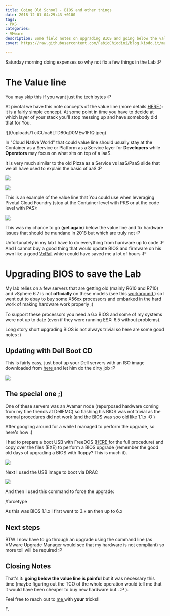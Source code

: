 ```yaml
---
title: Going Old School - BIOS and other things
date: 2018-12-01 04:29:43 +0100
tags:
- PKS
categories:
- VMware
description: Some field notes on upgrading BIOS and going below the value line
cover: https://raw.githubusercontent.com/FabioChiodini/blog.kiodo.it/master/images/BIOS.jpg

---
```

Saturday morning doing expenses so why not fix a few things in the Lab :P

# The Value line

You may skip this if you want just the tech bytes :P

At pivotal we have this note concepts of the value line (more details [HERE ](https://content.pivotal.io/blog/automated-ops-freedom-to-innovate-part-2)): it is a fairly simple concept. At some point in time you have to decide at which layer of your stack you'll stop messing up and have somebody did that for You.

![](/uploads/1 ciCUoa6LTD80qD0MEw1FfQ.jpeg)

In "Cloud Native World" that could value line should usually stay at the Container as a Service or Platform as a Service layer for **Developers** while **Operators** may focus on what sits on top of a IaaS.

It is very much similar to the old Pizza as a Service vs IaaS/PaaS slide that we all have used to explain the basic of aaS :P

![](/uploads/pizzatru.jpg)

![](/uploads/Pizza.jpg)

This is an example of the value line that You could use when leveraging Pivotal Cloud Foundry (stop at the Container level with PKS or at the code level with PAS):

![](/uploads/valueLine.png)

This was my chance to go (**yet again**) below the value line and fix hardware issues that should be mundane in 2018 but which are truly not :P

Unfortunately in my lab I have to do everything from hardware up to code :P And I cannot buy a good thing that would update BIOS and firmware on his own like a good [VxRail](https://content.pivotal.io/blog/automated-ops-freedom-to-innovate-part-2) which could have saved me a lot of hours :P

# Upgrading BIOS to save the Lab

My lab relies on a few servers that are getting old (mainly R610 and R710) and vSphere 6.7 is not **officially** on these models (see this [workaround ](https://www.thehumblelab.com/vsphere-67-homelabs-unsupported-cpu/)) so I went out to ebay to buy some X56xx processors and embarked in the hard work of making hardware work properly ;)

To support these processors you need a 6.x BIOS and some of my systems were not up to date (even if they were running ESXi 6.5 without problems).

Long story short upgrading BIOS is not always trivial so here are some good notes :)

## Updating with Dell Boot CD

This is fairly easy, just boot up your Dell servers with an ISO image downloaded from [here ](https://www.dell.com/support/article/it/it/itbsdt1/sln296511/updating-dell-poweredge-servers-via-bootable-media-iso?lang=en)and let him do the dirty job :P

![](/uploads/biossplash.jpg)

## The special one ;)

One of these servers was an Avamar node (repurposed hardware coming from my fine friends at DellEMC) so flashing his BIOS was not trivial as the normal procedures did not work (and the BIOS was soo old like 1.1.x :O )

After googling around for a while I managed to perform the upgrade, so here's how :)

I had to prepare a boot USB with FreeDOS ([HERE ](https://pingtool.org/bootable-dos-iso-bios-upgrade/)for the full procedure) and copy over the files (EXE) to perform a BIOS upgrade (remember the good old days of upgrading a BIOS with floppy? This is much it).

![](/uploads/BiosR710-3.png)

Next I used the USB image to boot via DRAC

![](/uploads/BiosUpgradeR710.png)

And then I used this command to force the upgrade:

/forcetype

As this was BIOS 1.1.x I first went to 3.x an then up to 6.x

## **Next steps**

BTW I now have to go through an upgrade using the command line (as VMware Upgrade Manager would see that my hardware is not compliant) so more toil will be required :P

## Closing Notes

That's it: **going below the value line is painful** but it was necessary this time (maybe figuring out the TCO of the whole operation would tell me that it would have been cheaper to buy new hardware but..  :P ).

Feel free to reach out to [me ](@FabioChiodini)with **your** tricks!!

F.
